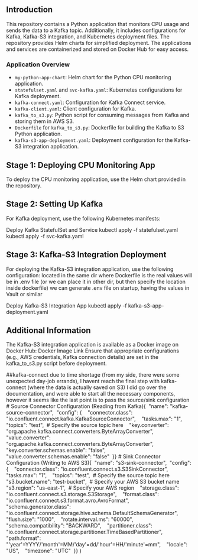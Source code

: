 ## Introduction
This repository contains a Python application that monitors CPU usage and sends the data to a Kafka topic. Additionally, it includes configurations for Kafka, Kafka-S3 integration, and Kubernetes deployment files. The repository provides Helm charts for simplified deployment. The applications and services are containerized and stored on Docker Hub for easy access.

### Application Overview
- `my-python-app-chart`: Helm chart for the Python CPU monitoring application.
- `statefulset.yaml` and `svc-kafka.yaml`: Kubernetes configurations for Kafka deployment.
- `kafka-connect.yaml`: Configuration for Kafka Connect service.
- `kafka-client.yaml`: Client configuration for Kafka.
- `kafka_to_s3.py`: Python script for consuming messages from Kafka and storing them in AWS S3.
- `Dockerfile` for `kafka_to_s3.py`: Dockerfile for building the Kafka to S3 Python application.
- `kafka-s3-app-deployment.yaml`: Deployment configuration for the Kafka-S3 integration application.


## Stage 1: Deploying CPU Monitoring App
To deploy the CPU monitoring application, use the Helm chart provided in the repository.

## **Stage 2: Setting Up Kafka**
For Kafka deployment, use the following Kubernetes manifests:

Deploy Kafka StatefulSet and Service
kubectl apply -f statefulset.yaml
kubectl apply -f svc-kafka.yaml


## **Stage 3: Kafka-S3 Integration Deployment**
For deploying the Kafka-S3 integration application, use the following configuration:
located in the same dir where Dockerfile is
the real values will be in .env file
(or we can place it in other dir, but then specify the location inside dockerfile)
we can generate .env file on startup, having the values in Vault or similar

Deploy Kafka-S3 Integration App
kubectl apply -f kafka-s3-app-deployment.yaml




## Additional Information
The Kafka-S3 integration application is available as a Docker image on Docker Hub: Docker Image Link
Ensure that appropriate configurations (e.g., AWS credentials, Kafka connection details) are set in the kafka_to_s3.py script before deployment.

##kafka-connect
due to time shortage (from my side, there were some unexpected day-job errands), I havent reach the final step with  kafka-connect (where the data is actually saved on S3) 
I did go over the documentation, and were able to start all the necessary components, however it seems like the last point is to pass the source/sink configuration  # Source Connector Configuration (Reading from Kafka){  "name": "kafka-source-connector",  "config": {    "connector.class": "io.confluent.connect.kafka.KafkaSourceConnector",    "tasks.max": "1",    "topics": "test",  # Specify the source topic here     "key.converter": "org.apache.kafka.connect.converters.ByteArrayConverter",    "value.converter": "org.apache.kafka.connect.converters.ByteArrayConverter",    "key.converter.schemas.enable": "false",    "value.converter.schemas.enable": "false"  }} # Sink Connector Configuration (Writing to AWS S3){  "name": "s3-sink-connector",  "config": {    "connector.class": "io.confluent.connect.s3.S3SinkConnector",    "tasks.max": "1",    "topics": "test",  # Specify the source topic here     "s3.bucket.name": "test-bucket",  # Specify your AWS S3 bucket name     "s3.region": "us-east-1",  # Specify your AWS region     "storage.class": "io.confluent.connect.s3.storage.S3Storage",    "format.class": "io.confluent.connect.s3.format.avro.AvroFormat",    "schema.generator.class": "io.confluent.connect.storage.hive.schema.DefaultSchemaGenerator",    "flush.size": "1000",    "rotate.interval.ms": "60000",    "schema.compatibility": "BACKWARD",    "partitioner.class": "io.confluent.connect.storage.partitioner.TimeBasedPartitioner",    "path.format": "'year'=YYYY/'month'=MM/'day'=dd/'hour'=HH/'minute'=mm",    "locale": "US",    "timezone": "UTC"  }} )

